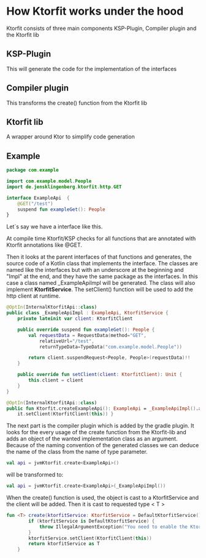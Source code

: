 # How Ktorfit works under the hood

Ktorfit consists of three main components KSP-Plugin, Compiler plugin and the Ktorfit lib

## KSP-Plugin 
This will generate the code for the implementation of the interfaces

## Compiler plugin
This transforms the create() function from the Ktorfit lib

## Ktorfit lib
A wrapper around Ktor to simplify code generation

## Example 
```kotlin
package com.example

import com.example.model.People
import de.jensklingenberg.ktorfit.http.GET

interface ExampleApi  {
    @GET("/test")
    suspend fun exampleGet(): People
}
```
Let`s say we have a interface like this.

At compile time Ktorfit/KSP checks for all functions that are annotated with Ktorfit annotations like @GET.

Then it looks at the parent interfaces of that functions and generates, the source code of a Kotlin class that implements the interface. The classes are named like the interfaces but with an underscore at the beginning and "Impl" at the end, and they have the same package as the interfaces. In this case a class named _ExampleApiImpl will be generated.
The class will also implement **KtorfitService**. The setClient() function will be used to add the http client at runtime.

```kotlin
@OptIn(InternalKtorfitApi::class)
public class _ExampleApiImpl : ExampleApi, KtorfitService {
    private lateinit var client: KtorfitClient

    public override suspend fun exampleGet(): People {
        val requestData = RequestData(method="GET",
            relativeUrl="/test",
            returnTypeData=TypeData("com.example.model.People"))

        return client.suspendRequest<People, People>(requestData)!!
    }

    public override fun setClient(client: KtorfitClient): Unit {
        this.client = client
    }
}

@OptIn(InternalKtorfitApi::class)
public fun Ktorfit.createExampleApi(): ExampleApi = _ExampleApiImpl().also{
    it.setClient(KtorfitClient(this)) }
```

The next part is the compiler plugin which is added by the gradle plugin.
It looks for the every usage of the create function from the Ktorfit-lib and adds an object of the 
wanted implementation class as an argument. Because of the naming convention of the generated classes
we can deduce the name of the class from the name of type parameter.

```kotlin
val api = jvmKtorfit.create<ExampleApi>()
```

will be transformed to: 

```kotlin
val api = jvmKtorfit.create<ExampleApi>(_ExampleApiImpl())
```

When the create() function is used, the object is cast to a KtorfitService and the client will be added.
Then it is cast to requested type < T >

```kotlin
fun <T> create(ktorfitService: KtorfitService = DefaultKtorfitService()): T {
        if (ktorfitService is DefaultKtorfitService) {
            throw IllegalArgumentException("You need to enable the Ktorfit Gradle Plugin")
        }
        ktorfitService.setClient(KtorfitClient(this))
        return ktorfitService as T
    }
```
